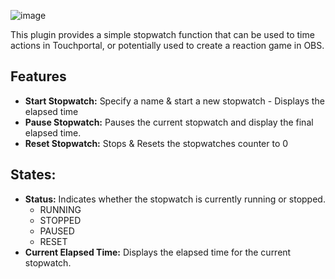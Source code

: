 ![image](https://user-images.githubusercontent.com/76603653/229237235-daec6f99-f6fc-4867-a884-460c5715688c.png)



This plugin provides a simple stopwatch function that can be used to time actions in Touchportal, or potentially used to create a reaction game in OBS.

## Features

- **Start Stopwatch:** Specify a name & start a new stopwatch - Displays the elapsed time
- **Pause Stopwatch:** Pauses the current stopwatch and display the final elapsed time.
- **Reset Stopwatch:** Stops & Resets the stopwatches counter to 0

## States:
  - **Status:** Indicates whether the stopwatch is currently running or stopped.
      - RUNNING
      - STOPPED
      - PAUSED
      - RESET
  - **Current Elapsed Time:** Displays the elapsed time for the current stopwatch.
